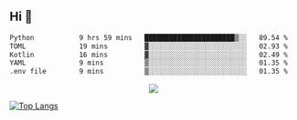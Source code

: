 ## Hi 👋

<!--START_SECTION:waka-->

```txt
Python           9 hrs 59 mins   ██████████████████████▒░░   89.54 %
TOML             19 mins         ▓░░░░░░░░░░░░░░░░░░░░░░░░   02.93 %
Kotlin           16 mins         ▓░░░░░░░░░░░░░░░░░░░░░░░░   02.49 %
YAML             9 mins          ▒░░░░░░░░░░░░░░░░░░░░░░░░   01.35 %
.env file        9 mins          ▒░░░░░░░░░░░░░░░░░░░░░░░░   01.35 %
```

<!--END_SECTION:waka-->

<p align="center">
  <a href="https://wakatime.com/@d93f0e24-e3ad-4f8d-9b8b-385bab9124f6">
    <img src="https://wakatime.com/badge/user/d93f0e24-e3ad-4f8d-9b8b-385bab9124f6.svg" />
  </a>
</p>

[![Top Langs](https://github-readme-stats.vercel.app/api/top-langs/?username=sqlmerr&layout=donut-vertical&theme=ocean_dark)](https://github.com/anuraghazra/github-readme-stats)
